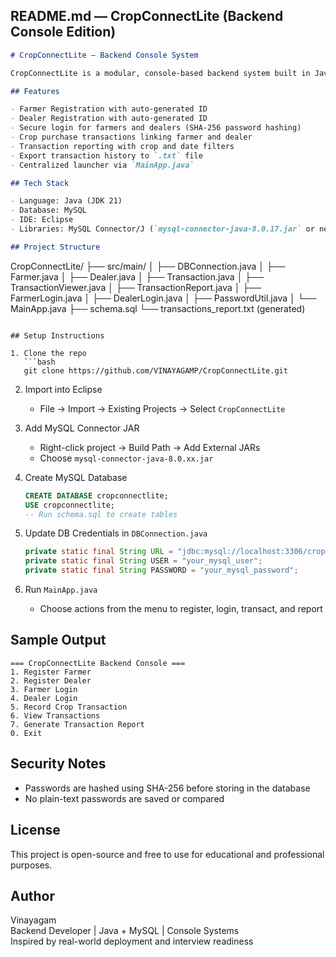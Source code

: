

## README.md — CropConnectLite (Backend Console Edition)

```markdown
# CropConnectLite — Backend Console System

CropConnectLite is a modular, console-based backend system built in Java with MySQL integration. It simulates a real-world crop trading platform where farmers register and dealers purchase crops, all managed through a clean command-line interface.

## Features

- Farmer Registration with auto-generated ID
- Dealer Registration with auto-generated ID
- Secure login for farmers and dealers (SHA-256 password hashing)
- Crop purchase transactions linking farmer and dealer
- Transaction reporting with crop and date filters
- Export transaction history to `.txt` file
- Centralized launcher via `MainApp.java`

## Tech Stack

- Language: Java (JDK 21)
- Database: MySQL
- IDE: Eclipse
- Libraries: MySQL Connector/J (`mysql-connector-java-8.0.17.jar` or newer)

## Project Structure

```
CropConnectLite/
├── src/main/
│   ├── DBConnection.java
│   ├── Farmer.java
│   ├── Dealer.java
│   ├── Transaction.java
│   ├── TransactionViewer.java
│   ├── TransactionReport.java
│   ├── FarmerLogin.java
│   ├── DealerLogin.java
│   ├── PasswordUtil.java
│   └── MainApp.java
├── schema.sql
└── transactions_report.txt (generated)
```

## Setup Instructions

1. Clone the repo
   ```bash
   git clone https://github.com/VINAYAGAMP/CropConnectLite.git
   ```

2. Import into Eclipse
   - File → Import → Existing Projects → Select `CropConnectLite`

3. Add MySQL Connector JAR
   - Right-click project → Build Path → Add External JARs
   - Choose `mysql-connector-java-8.0.xx.jar`

4. Create MySQL Database
   ```sql
   CREATE DATABASE cropconnectlite;
   USE cropconnectlite;
   -- Run schema.sql to create tables
   ```

5. Update DB Credentials in `DBConnection.java`
   ```java
   private static final String URL = "jdbc:mysql://localhost:3306/cropconnectlite";
   private static final String USER = "your_mysql_user";
   private static final String PASSWORD = "your_mysql_password";
   ```

6. Run `MainApp.java`
   - Choose actions from the menu to register, login, transact, and report

## Sample Output

```
=== CropConnectLite Backend Console ===
1. Register Farmer
2. Register Dealer
3. Farmer Login
4. Dealer Login
5. Record Crop Transaction
6. View Transactions
7. Generate Transaction Report
0. Exit
```

## Security Notes

- Passwords are hashed using SHA-256 before storing in the database
- No plain-text passwords are saved or compared

## License

This project is open-source and free to use for educational and professional purposes.

## Author

Vinayagam  
Backend Developer | Java + MySQL | Console Systems  
Inspired by real-world deployment and interview readiness
